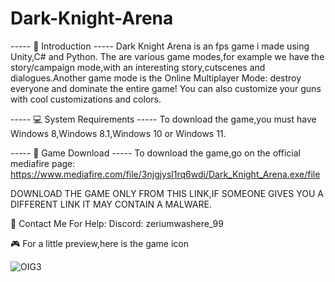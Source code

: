 # Dark-Knight-Arena

----- 💫 Introduction -----
Dark Knight Arena is an fps game i made using Unity,C# and Python.
The are various game modes,for example we have the story/campaign mode,with an interesting story,cutscenes and dialogues.Another game mode is the Online Multiplayer Mode: destroy everyone and dominate the entire game! You can also customize your guns with cool customizations and colors.

----- 💻 System Requirements -----
To download the game,you must have Windows 8,Windows 8.1,Windows 10 or Windows 11.

----- 💾 Game Download -----
To download the game,go on the official mediafire page: https://www.mediafire.com/file/3njgjysl1rq6wdi/Dark_Knight_Arena.exe/file

DOWNLOAD THE GAME ONLY FROM THIS LINK,IF SOMEONE GIVES YOU A DIFFERENT LINK IT MAY CONTAIN A MALWARE.

📍 Contact Me For Help:
Discord: zeriumwashere_99

🎮 For a little preview,here is the game icon

![OIG3](https://github.com/Crashino/Dark-Knight-Arena/assets/101067257/d72e9e2f-84a2-4fbc-9401-caddcd77447f)

